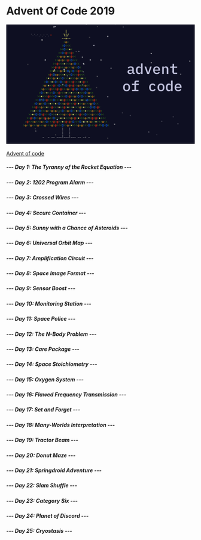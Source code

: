 # Advent Of Code 2019

![alt text](AdventOfCode.png)

[Advent of code](https://adventofcode.com/)

##### --- Day 1: The Tyranny of the Rocket Equation ---
##### --- Day 2: 1202 Program Alarm ---
##### --- Day 3: Crossed Wires --- 
##### --- Day 4: Secure Container --- 
##### --- Day 5: Sunny with a Chance of Asteroids --- 
##### --- Day 6: Universal Orbit Map ---
##### --- Day 7: Amplification Circuit ---
##### --- Day 8: Space Image Format ---
##### --- Day 9: Sensor Boost ---
##### --- Day 10: Monitoring Station ---
##### --- Day 11: Space Police ---
##### --- Day 12: The N-Body Problem ---
##### --- Day 13: Care Package ---
##### --- Day 14: Space Stoichiometry ---
##### --- Day 15: Oxygen System ---
##### --- Day 16: Flawed Frequency Transmission ---
##### --- Day 17: Set and Forget ---
##### --- Day 18: Many-Worlds Interpretation ---
##### --- Day 19: Tractor Beam ---
##### --- Day 20: Donut Maze ---
##### --- Day 21: Springdroid Adventure ---
##### --- Day 22: Slam Shuffle ---
##### --- Day 23: Category Six ---
##### --- Day 24: Planet of Discord ---
##### --- Day 25: Cryostasis ---
